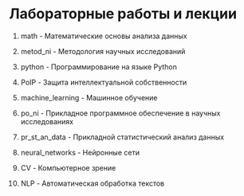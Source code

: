 # Лабораторные работы и лекции

1. math - Математические основы анализа данных

2. metod_ni - Методология научных исследований

3. python - Программирование на языке Python

4. PoIP - Защита интеллектуальной собственности

5. machine_learning - Машинное обучение

6. po_ni - Прикладное программное обеспечение в научных исследованиях

7. pr_st_an_data - Прикладной статистический анализ данных

8. neural_networks - Нейронные сети

9. CV - Компьютерное зрение

10. NLP - Автоматическая обработка текстов
